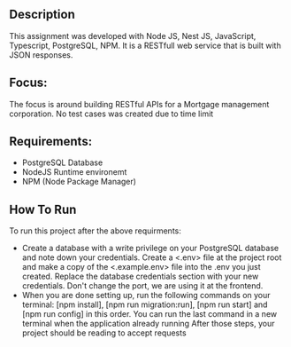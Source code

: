 ## Description
This assignment was developed with Node JS, Nest JS, JavaScript, Typescript, PostgreSQL, NPM.
It is a RESTfull web service that is built with JSON responses.

## Focus:
The focus is around building RESTful APIs for a Mortgage management corporation. 
No test cases was created due to time limit

## Requirements: 
- PostgreSQL Database
- NodeJS Runtime environemt
- NPM (Node Package Manager)

## How To Run
To run this project after the above requirments: 
 - Create a database with a write privilege on your PostgreSQL database and note down your credentials.
 Create a <.env> file at the project root and make a copy of the <.example.env> file into the .env you just created. Replace the database credentials section with your new credentials.
 Don't change the port, we are using it at the frontend.
 - When you are done setting up, run the following commands on your terminal:
 [npm install], [npm run migration:run], [npm run start] and [npm run config] in this order. You can run the last command in a new terminal when the application already running
 After those steps, your project should be reading to accept requests



